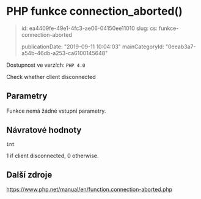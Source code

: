 PHP funkce connection_aborted()
===============================

> id: ea4409fe-49e1-4fc3-ae06-04150ee11010
> slug:
> 	cs: funkce-connection-aborted
>
> publicationDate: "2019-09-11 10:04:03"
> mainCategoryId: "0eeab3a7-a54b-46db-a253-ca6100145648"

Dostupnost ve verzích: `PHP 4.0`

Check whether client disconnected


Parametry
--------------

Funkce nemá žádné vstupní parametry.

Návratové hodnoty
----------------

`int`

1 if client disconnected, 0 otherwise.

Další zdroje
------------

https://www.php.net/manual/en/function.connection-aborted.php
